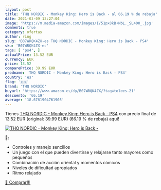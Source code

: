 ```yaml
---
layout: post
title: 'THQ NORDIC - Monkey King: Hero is Back - al 66.19 % de rebaja'
date: 2021-03-09 13:27:04
image: 'https://m.media-amazon.com/images/I/51px0kB+NbL._SL400_.jpg'
comments: true
category: ofertas
author: ring
slug: 'B07WRQK4ZX-es THQ NORDIC - Monkey King: Hero is Back - PS4'
sku: 'B07WRQK4ZX-es'
tags: [ 'ps4', ]
actualPrice: 13.52 EUR
currency: EUR
price: 13.52
comparePrice: 39.99 EUR
prodname: 'THQ NORDIC - Monkey King: Hero is Back - PS4'
country: 'es'
flag: '🇪🇸'
brand: 'THQ NORDIC'
buyurl: 'https://www.amazon.es/dp/B07WRQK4ZX/?tag=tolees-21'
descuento: '66.19'
average: '18.6761904761905'
---
```


Tienes [THQ NORDIC - Monkey King: Hero is Back - PS4](https://www.amazon.es/dp/B07WRQK4ZX/?tag=tolees-21) con precio final de  13.52 EUR (original: 39.99 EUR) (66.19 %  de rebaja) aqui!

[![THQ NORDIC - Monkey King: Hero is Back -](https://m.media-amazon.com/images/I/51px0kB+NbL._SL400_.jpg)](https://www.amazon.es/dp/B07WRQK4ZX/?tag=tolees-21)

🔎:

- Controles y manejo sencillos
- Un juego con el que pueden divertirse y relajarse tanto mayores como pequeños
- Combinación de acción oriental y momentos cómicos
- Niveles de dificultad apropiados
- Ritmo relajado

[🛒 Comprar!!!](https://www.amazon.es/dp/B07WRQK4ZX/?tag=tolees-21)

